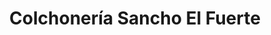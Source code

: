 ---
title: "Colchonería Sancho El Fuerte"
url: /pamplona-iruna/colchoneria-sancho-el-fuerte/
shop: cama
---
